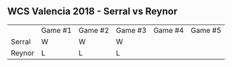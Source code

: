 ## WCS Valencia 2018 - Serral vs Reynor

<table>
    <tr>
        <td></td>
        <td>Game #1</td>
        <td>Game #2</td>
        <td>Game #3</td>
        <td>Game #4</td>
        <td>Game #5</td>
    </tr>
    <tr>
        <td>Serral</td>
        <td>W</td>
        <td>W</td>
        <td>W</td>
        <td></td>
        <td></td>
    </tr>
    <tr>
        <td>Reynor</td>
        <td>L</td>
        <td>L</td>
        <td>L</td>
        <td></td>
        <td></td>
    </tr>
</table>
